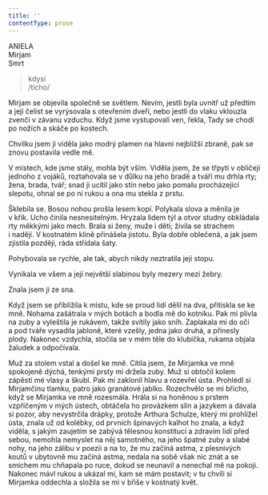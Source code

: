 ```yaml
---
title: ''
contentType: prose
---
```


ANIELA  
Mirjam  
Smrt

> kdysi  
> /ticho/

Mirjam se objevila společně se světlem. Nevím, jestli byla uvnitř už předtím a její čelist se vyrýsovala s otevřením dveří, nebo jestli do vlaku vklouzla zvenčí v závanu vzduchu. Když jsme vystupovali ven, řekla, Tady se chodí po nožích a skáče po kostech.

Chvilku jsem ji viděla jako modrý plamen na hlavni nejbližší zbraně, pak se znovu postavila vedle mě.

V místech, kde jsme stály, mohla být vším. Viděla jsem, že se třpytí v obličeji jednoho z vojáků, roztahovala se v důlku na jeho bradě a tváří mu drhla rty; žena, brada, tvář; snad ji ucítil jako stín nebo jako pomalu procházející slepotu, ohnal se po ní rukou a ona mu stekla z prstu.

Šklebila se. Bosou nohou prošla lesem kopí. Polykala slova a měnila je v křik. Ucho činila nesnesitelným. Hryzala lidem týl a otvor studny obkládala rty měkkými jako mech. Brala si ženy, muže i děti; živila se strachem i nadějí. V kostnatém klíně přinášela jistotu. Byla dobře oblečená, a jak jsem zjistila později, ráda střídala šaty.

Pohybovala se rychle, ale tak, abych nikdy neztratila její stopu.

Vynikala ve všem a její největší slabinou byly mezery mezi žebry.

Znala jsem ji ze sna.

Když jsem se přiblížila k místu, kde se proud lidí dělil na dva, přitiskla se ke mně. Nohama zašátrala v mých botách a bodla mě do kotníku. Pak mi plivla na zuby a vyleštila je rukávem, takže svítily jako sníh. Zaplakala mi do očí a pod tváře vysadila jabloně, které vzešly, jedna jako druhá, a přinesly plody. Nakonec vzdychla, stočila se v mém těle do klubíčka, rukama objala žaludek a odpočívala.

Muž za stolem vstal a došel ke mně. Cítila jsem, že Mirjamka ve mně spokojeně dýchá, tenkými prsty mi držela zuby. Muž si obtočil kolem zápěstí mé vlasy a škubl. Pak mi zaklonil hlavu a rozevřel ústa. Prohlédl si Mirjamčinu tlamku, patro jako granátové jablko. Rozechvělo se mi břicho, když se Mirjamka ve mně rozesmála. Hrála si na honěnou s prstem vzpříčeným v mých ústech, obtáčela ho provázkem slin a jazykem a dávala si pozor, aby nevystrčila drápky, protože Arthura Schulze, který mi prohlížel ústa, znala už od kolébky, od prvních špinavých kalhot ho znala, a když viděla, s jakým zaujetím se zabývá tělesnou konstitucí a zdravím lidí před sebou, nemohla nemyslet na něj samotného, na jeho špatné zuby a slabé nohy, na jeho zálibu v poezii a na to, že mu začíná astma, z plesnivých koutů v ubytovně mu začíná astma, nedala na sobě však nic znát a se smíchem mu chňapala po ruce, dokud se neunavil a nenechal mě na pokoji. Nakonec mávl rukou a ukázal mi, kam se mám postavit; v tu chvíli si Mirjamka oddechla a složila se mi v břiše v kostnatý květ.
